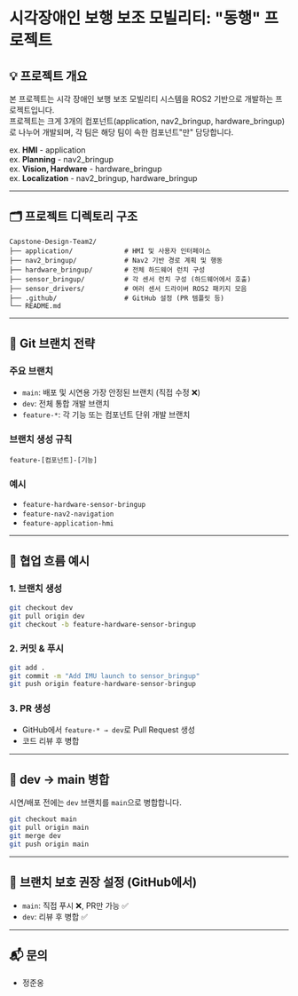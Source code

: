 # 시각장애인 보행 보조 모빌리티: "동행" 프로젝트

## 💡 프로젝트 개요

본 프로젝트는 시각 장애인 보행 보조 모빌리티 시스템을 ROS2 기반으로 개발하는 프로젝트입니다.  
프로젝트는 크게 3개의 컴포넌트(application, nav2_bringup, hardware_bringup)로 나누어 개발되며, 각 팀은 해당 팀이 속한 컴포넌트"만" 담당합니다.  

ex. **HMI** - application  
ex. **Planning** - nav2_bringup  
ex. **Vision, Hardware** - hardware_bringup   
ex. **Localization** - nav2_bringup, hardware_bringup  

---

## 🗂️ 프로젝트 디렉토리 구조

```
Capstone-Design-Team2/
├── application/             # HMI 및 사용자 인터페이스
├── nav2_bringup/            # Nav2 기반 경로 계획 및 행동
├── hardware_bringup/        # 전체 하드웨어 런치 구성
├── sensor_bringup/          # 각 센서 런치 구성 (하드웨어에서 호출)
├── sensor_drivers/          # 여러 센서 드라이버 ROS2 패키지 모음
├── .github/                 # GitHub 설정 (PR 템플릿 등)
└── README.md
```

---

## 🌳 Git 브랜치 전략

### 주요 브랜치

- `main`: 배포 및 시연용 가장 안정된 브랜치 (직접 수정 ❌)
- `dev`: 전체 통합 개발 브랜치
- `feature-*`: 각 기능 또는 컴포넌트 단위 개발 브랜치

### 브랜치 생성 규칙

```
feature-[컴포넌트]-[기능]
```

### 예시

- `feature-hardware-sensor-bringup`
- `feature-nav2-navigation`
- `feature-application-hmi`

---

## 👥 협업 흐름 예시

### 1. 브랜치 생성

```bash
git checkout dev
git pull origin dev
git checkout -b feature-hardware-sensor-bringup
```

### 2. 커밋 & 푸시

```bash
git add .
git commit -m "Add IMU launch to sensor_bringup"
git push origin feature-hardware-sensor-bringup
```

### 3. PR 생성

- GitHub에서 `feature-* → dev`로 Pull Request 생성
- 코드 리뷰 후 병합

---

## 🔁 dev → main 병합

시연/배포 전에는 `dev` 브랜치를 `main`으로 병합합니다.

```bash
git checkout main
git pull origin main
git merge dev
git push origin main
```

---

## 🚫 브랜치 보호 권장 설정 (GitHub에서)

- `main`: 직접 푸시 ❌, PR만 가능 ✅
- `dev`: 리뷰 후 병합 ✅

---

## 📬 문의

- 정준옹

